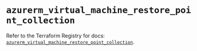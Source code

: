 # `azurerm_virtual_machine_restore_point_collection`

Refer to the Terraform Registry for docs: [`azurerm_virtual_machine_restore_point_collection`](https://registry.terraform.io/providers/hashicorp/azurerm/4.34.0/docs/resources/virtual_machine_restore_point_collection).
